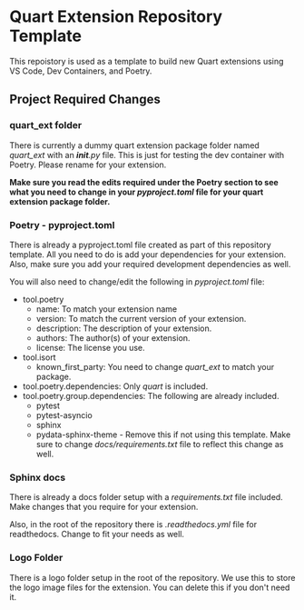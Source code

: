 # Quart Extension Repository Template
This repoistory is used as a template to build new Quart extensions using VS Code, Dev Containers, and Poetry.

## Project Required Changes

### quart_ext folder
There is currently a dummy quart extension package folder named *quart_ext* with an *__init__.py* file. This is just for testing the dev container with Poetry.
Please rename for your extension.

**Make sure you read the edits required under the Poetry section to see what you need to change in your *pyproject.toml* file for your quart extension package folder.**

### Poetry - pyproject.toml
There is already a pyproject.toml file created as part of this repository template. All you need to do is add your dependencies for your extension. Also, make sure you add your required development dependencies as well.

You will also need to change/edit the following in *pyproject.toml* file:

- tool.poetry
    - name: To match your extension name
    - version: To match the current version of your extension. 
    - description: The description of your extension. 
    - authors: The author(s) of your extension. 
    - license: The license you use. 
- tool.isort
    - known_first_party: You need to change *quart_ext* to match your package.
- tool.poetry.dependencies: Only *quart* is included.
- tool.poetry.group.dependencies: The following are already included.
    - pytest
    - pytest-asyncio
    - sphinx
    - pydata-sphinx-theme - Remove this if not using this template. Make sure to change *docs/requirements.txt* file to reflect this change as well.

### Sphinx docs
There is already a docs folder setup with a *requirements.txt* file included. Make changes that you require for your extension. 

Also, in the root of the repository there is *.readthedocs.yml* file for readthedocs. Change to fit your needs as well. 

### Logo Folder
There is a logo folder setup in the root of the repository. We use this to store the logo image files for the extension. You
can delete this if you don't need it. 

